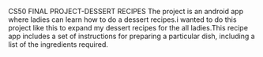CS50 FINAL PROJECT-DESSERT RECIPES
The project is an android app where ladies can learn how to do a dessert recipes.i wanted to do this project like this to expand my dessert recipes for the all ladies.This recipe app includes a set of instructions for preparing a particular dish, including a list of the ingredients required.
